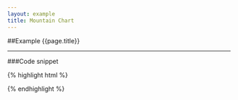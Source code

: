 ```yaml
---
layout: example
title: Mountain Chart
---
```


##Example {{page.title}}

<div id='placeholder' class='example-placeholder'></div>

---

###Code snippet

{% highlight html %}
<div id='placeholder' width="600px" height="400px"></div>
<script>
Vizabi('MountainChart', document.getElementById('placeholder'),
    ui: {
	   buttons: ['find', 'colors', 'stack', 'axes-mc', 'fullscreen']
    },
);
</script>
{% endhighlight %}

<script defer>
Vizabi('MountainChart', document.getElementById('placeholder'), {
    ui: {
	   buttons: ['find', 'colors', 'stack', 'axes-mc', 'fullscreen']
    },
    data: { 
        reader: 'csv',
        path: '/preview/data/waffles/mountains-pop-gdp-gini-1800-2030.csv'
    }
});
</script>